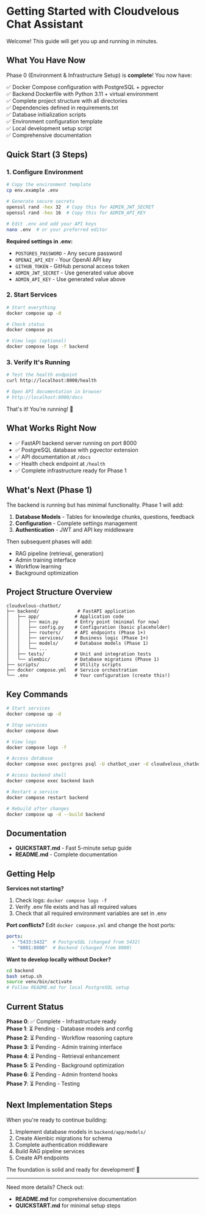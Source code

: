 # Getting Started with Cloudvelous Chat Assistant

Welcome! This guide will get you up and running in minutes.

## What You Have Now

Phase 0 (Environment & Infrastructure Setup) is **complete**! You now have:

✅ Docker Compose configuration with PostgreSQL + pgvector  
✅ Backend Dockerfile with Python 3.11 + virtual environment  
✅ Complete project structure with all directories  
✅ Dependencies defined in requirements.txt  
✅ Database initialization scripts  
✅ Environment configuration template  
✅ Local development setup script  
✅ Comprehensive documentation  

## Quick Start (3 Steps)

### 1. Configure Environment

```bash
# Copy the environment template
cp env.example .env

# Generate secure secrets
openssl rand -hex 32  # Copy this for ADMIN_JWT_SECRET
openssl rand -hex 16  # Copy this for ADMIN_API_KEY

# Edit .env and add your API keys
nano .env  # or your preferred editor
```

**Required settings in .env:**
- `POSTGRES_PASSWORD` - Any secure password
- `OPENAI_API_KEY` - Your OpenAI API key
- `GITHUB_TOKEN` - GitHub personal access token
- `ADMIN_JWT_SECRET` - Use generated value above
- `ADMIN_API_KEY` - Use generated value above

### 2. Start Services

```bash
# Start everything
docker compose up -d

# Check status
docker compose ps

# View logs (optional)
docker compose logs -f backend
```

### 3. Verify It's Running

```bash
# Test the health endpoint
curl http://localhost:8000/health

# Open API documentation in browser
# http://localhost:8000/docs
```

That's it! You're running! 🚀

## What Works Right Now

- ✅ FastAPI backend server running on port 8000
- ✅ PostgreSQL database with pgvector extension
- ✅ API documentation at `/docs`
- ✅ Health check endpoint at `/health`
- ✅ Complete infrastructure ready for Phase 1

## What's Next (Phase 1)

The backend is running but has minimal functionality. Phase 1 will add:

1. **Database Models** - Tables for knowledge chunks, questions, feedback
2. **Configuration** - Complete settings management
3. **Authentication** - JWT and API key middleware

Then subsequent phases will add:
- RAG pipeline (retrieval, generation)
- Admin training interface
- Workflow learning
- Background optimization

## Project Structure Overview

```
cloudvelous-chatbot/
├── backend/              # FastAPI application
│   ├── app/             # Application code
│   │   ├── main.py      # Entry point (minimal for now)
│   │   ├── config.py    # Configuration (basic placeholder)
│   │   ├── routers/     # API endpoints (Phase 1+)
│   │   ├── services/    # Business logic (Phase 1+)
│   │   ├── models/      # Database models (Phase 1)
│   │   └── ...
│   ├── tests/           # Unit and integration tests
│   └── alembic/         # Database migrations (Phase 1)
├── scripts/             # Utility scripts
├── docker compose.yml   # Service orchestration
└── .env                 # Your configuration (create this!)
```

## Key Commands

```bash
# Start services
docker compose up -d

# Stop services
docker compose down

# View logs
docker compose logs -f

# Access database
docker compose exec postgres psql -U chatbot_user -d cloudvelous_chatbot

# Access backend shell
docker compose exec backend bash

# Restart a service
docker compose restart backend

# Rebuild after changes
docker compose up -d --build backend
```

## Documentation

- **QUICKSTART.md** - Fast 5-minute setup guide
- **README.md** - Complete documentation

## Getting Help

**Services not starting?**
1. Check logs: `docker compose logs -f`
2. Verify .env file exists and has all required values
3. Check that all required environment variables are set in .env

**Port conflicts?**
Edit `docker compose.yml` and change the host ports:
```yaml
ports:
  - "5433:5432"  # PostgreSQL (changed from 5432)
  - "8001:8000"  # Backend (changed from 8000)
```

**Want to develop locally without Docker?**
```bash
cd backend
bash setup.sh
source venv/bin/activate
# Follow README.md for local PostgreSQL setup
```

## Current Status

**Phase 0**: ✅ Complete - Infrastructure ready  
**Phase 1**: ⏳ Pending - Database models and config  
**Phase 2**: ⏳ Pending - Workflow reasoning capture  
**Phase 3**: ⏳ Pending - Admin training interface  
**Phase 4**: ⏳ Pending - Retrieval enhancement  
**Phase 5**: ⏳ Pending - Background optimization  
**Phase 6**: ⏳ Pending - Admin frontend hooks  
**Phase 7**: ⏳ Pending - Testing  

## Next Implementation Steps

When you're ready to continue building:

1. Implement database models in `backend/app/models/`
2. Create Alembic migrations for schema
3. Complete authentication middleware
4. Build RAG pipeline services
5. Create API endpoints

The foundation is solid and ready for development! 🎉

---

Need more details? Check out:
- **README.md** for comprehensive documentation
- **QUICKSTART.md** for minimal setup steps

